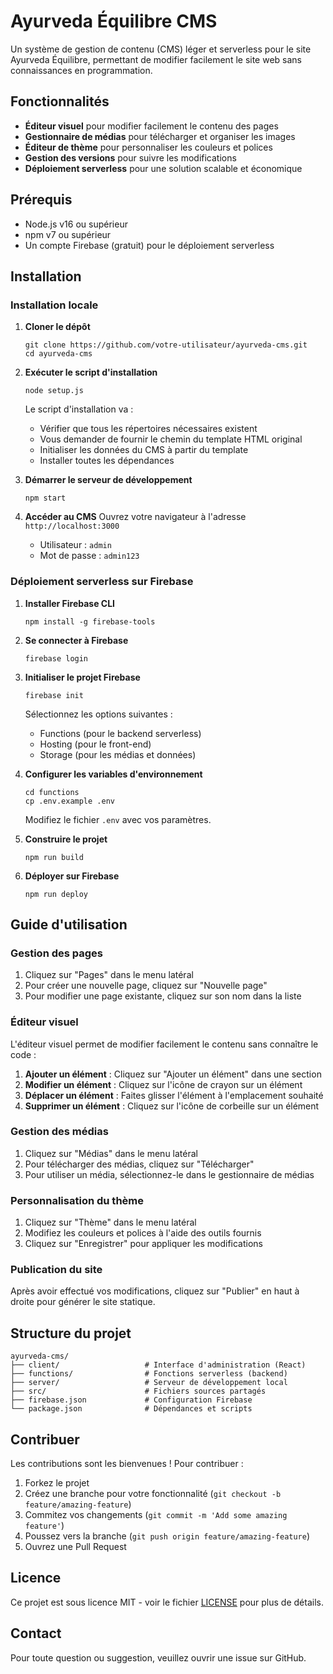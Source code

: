 # Ayurveda Équilibre CMS

Un système de gestion de contenu (CMS) léger et serverless pour le site Ayurveda Équilibre, permettant de modifier facilement le site web sans connaissances en programmation.

## Fonctionnalités

- **Éditeur visuel** pour modifier facilement le contenu des pages
- **Gestionnaire de médias** pour télécharger et organiser les images
- **Éditeur de thème** pour personnaliser les couleurs et polices
- **Gestion des versions** pour suivre les modifications
- **Déploiement serverless** pour une solution scalable et économique

## Prérequis

- Node.js v16 ou supérieur
- npm v7 ou supérieur
- Un compte Firebase (gratuit) pour le déploiement serverless

## Installation

### Installation locale

1. **Cloner le dépôt**
   ```
   git clone https://github.com/votre-utilisateur/ayurveda-cms.git
   cd ayurveda-cms
   ```

2. **Exécuter le script d'installation**
   ```
   node setup.js
   ```
   
   Le script d'installation va :
   - Vérifier que tous les répertoires nécessaires existent
   - Vous demander de fournir le chemin du template HTML original
   - Initialiser les données du CMS à partir du template
   - Installer toutes les dépendances

3. **Démarrer le serveur de développement**
   ```
   npm start
   ```

4. **Accéder au CMS**
   Ouvrez votre navigateur à l'adresse `http://localhost:3000`
   - Utilisateur : `admin`
   - Mot de passe : `admin123`

### Déploiement serverless sur Firebase

1. **Installer Firebase CLI**
   ```
   npm install -g firebase-tools
   ```

2. **Se connecter à Firebase**
   ```
   firebase login
   ```

3. **Initialiser le projet Firebase**
   ```
   firebase init
   ```
   Sélectionnez les options suivantes :
   - Functions (pour le backend serverless)
   - Hosting (pour le front-end)
   - Storage (pour les médias et données)

4. **Configurer les variables d'environnement**
   ```
   cd functions
   cp .env.example .env
   ```
   Modifiez le fichier `.env` avec vos paramètres.

5. **Construire le projet**
   ```
   npm run build
   ```

6. **Déployer sur Firebase**
   ```
   npm run deploy
   ```

## Guide d'utilisation

### Gestion des pages

1. Cliquez sur "Pages" dans le menu latéral
2. Pour créer une nouvelle page, cliquez sur "Nouvelle page"
3. Pour modifier une page existante, cliquez sur son nom dans la liste

### Éditeur visuel

L'éditeur visuel permet de modifier facilement le contenu sans connaître le code :

1. **Ajouter un élément** : Cliquez sur "Ajouter un élément" dans une section
2. **Modifier un élément** : Cliquez sur l'icône de crayon sur un élément
3. **Déplacer un élément** : Faites glisser l'élément à l'emplacement souhaité
4. **Supprimer un élément** : Cliquez sur l'icône de corbeille sur un élément

### Gestion des médias

1. Cliquez sur "Médias" dans le menu latéral
2. Pour télécharger des médias, cliquez sur "Télécharger"
3. Pour utiliser un média, sélectionnez-le dans le gestionnaire de médias

### Personnalisation du thème

1. Cliquez sur "Thème" dans le menu latéral
2. Modifiez les couleurs et polices à l'aide des outils fournis
3. Cliquez sur "Enregistrer" pour appliquer les modifications

### Publication du site

Après avoir effectué vos modifications, cliquez sur "Publier" en haut à droite pour générer le site statique.

## Structure du projet

```
ayurveda-cms/
├── client/                   # Interface d'administration (React)
├── functions/                # Fonctions serverless (backend)
├── server/                   # Serveur de développement local
├── src/                      # Fichiers sources partagés
├── firebase.json             # Configuration Firebase
└── package.json              # Dépendances et scripts
```

## Contribuer

Les contributions sont les bienvenues ! Pour contribuer :

1. Forkez le projet
2. Créez une branche pour votre fonctionnalité (`git checkout -b feature/amazing-feature`)
3. Commitez vos changements (`git commit -m 'Add some amazing feature'`)
4. Poussez vers la branche (`git push origin feature/amazing-feature`)
5. Ouvrez une Pull Request

## Licence

Ce projet est sous licence MIT - voir le fichier [LICENSE](LICENSE) pour plus de détails.

## Contact

Pour toute question ou suggestion, veuillez ouvrir une issue sur GitHub.